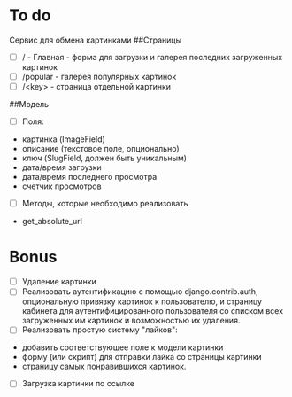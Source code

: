# To do

Сервис для обмена картинками
##Страницы
- [ ] / - Главная - форма для загрузки и галерея последних загруженных картинок
- [ ] /popular - галерея популярных картинок
- [ ] /\<key\> - страница отдельной картинки

##Модель
- [ ] Поля:
 - картинка (ImageField)
 - описание (текстовое поле, опционально)
 - ключ (SlugField, должен быть уникальным)
 - дата/время загрузки
 - дата/время последнего просмотра
 - счетчик просмотров
- [ ] Методы, которые необходимо реализовать
 - get_absolute_url



# Bonus
- [ ] Удаление картинки
- [ ] Реализовать аутентификацию с помощью django.contrib.auth, опциональную привязку картинок к пользователю, и страницу кабинета для аутентифицированного пользователя со списком всех загруженных им картинок и возможностью их удаления.
- [ ] Реализовать простую систему "лайков":
 - добавить соответствующее поле к модели картинки
 - форму (или скрипт) для отправки лайка со страницы картинки
 - страницу самых понравившихся картинок.
- [ ] Загрузка картинки по ссылке
